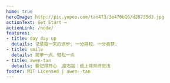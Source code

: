 ```yaml
---
home: true
heroImage: http://pic.yupoo.com/tan473/3e476b16/d28735d3.jpg
actionText: Get Start →
actionLink: /node/
features:
- title: day day up
  details: 记录每一天的进步, 一分耕耘，一分收获.
- title: smile
  details: 简单一点、轻松一点
- title: awen-tan
  details: 要记得开心  座右铭：纸上得来终觉浅
footer: MIT Licensed | awen--tan
---
```

